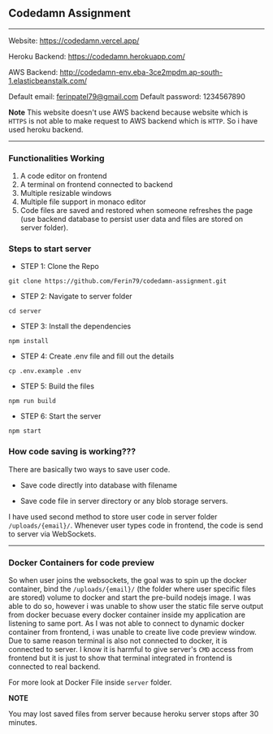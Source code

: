 ## Codedamn Assignment

---

Website: https://codedamn.vercel.app/

Heroku Backend: https://codedamn.herokuapp.com/

AWS Backend: http://codedamn-env.eba-3ce2mpdm.ap-south-1.elasticbeanstalk.com/

Default email: ferinpatel79@gmail.com
Default password: 1234567890

**Note**
This website doesn't use AWS backend because website which is `HTTPS` is not able to make request to AWS backend which is `HTTP`. So i have used heroku backend.

---

### Functionalities Working

1. A code editor on frontend
2. A terminal on frontend connected to backend
3. Multiple resizable windows
4. Multiple file support in monaco editor
5. Code files are saved and restored when someone refreshes the page (use backend database to persist user data and files are stored on server folder).

### Steps to start server

- STEP 1: Clone the Repo

```
git clone https://github.com/Ferin79/codedamn-assignment.git
```

- STEP 2: Navigate to server folder

```
cd server
```

- STEP 3: Install the dependencies

```
npm install
```

- STEP 4: Create .env file and fill out the details

```
cp .env.example .env
```

- STEP 5: Build the files

```
npm run build
```

- STEP 6: Start the server

```
npm start
```

### How code saving is working???

There are basically two ways to save user code.

- Save code directly into database with filename

- Save code file in server directory or any blob storage servers.

I have used second method to store user code in server folder `/uploads/{email}/`.
Whenever user types code in frontend, the code is send to server via WebSockets.

---

### Docker Containers for code preview

So when user joins the websockets, the goal was to spin up the docker container, bind the `/uploads/{email}/` (the folder where user specific files are stored) volume to docker and start the pre-build nodejs image. I was able to do so, however i was unable to show user the static file serve output from docker becuase every docker container inside my application are listening to same port. As I was not able to connect to dynamic docker container from frontend, i was unable to create live code preview window. Due to same reason terminal is also not connected to docker, it is connected to server. I know it is harmful to give server's `CMD` access from frontend but it is just to show that terminal integrated in frontend is connected to real backend.

For more look at Docker File inside `server` folder.

**NOTE**

You may lost saved files from server because heroku server stops after 30 minutes.
